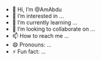 - 👋 Hi, I’m @AmAbdu
- 👀 I’m interested in ...
- 🌱 I’m currently learning ...
- 💞️ I’m looking to collaborate on ...
- 📫 How to reach me ...
- 😄 Pronouns: ...
- ⚡ Fun fact: ...

<!---
AmAbdu/AmAbdu is a ✨ special ✨ repository because its `README.md` (this file) appears on your GitHub profile.
You can click the Preview link to take a look at your changes.
--->
